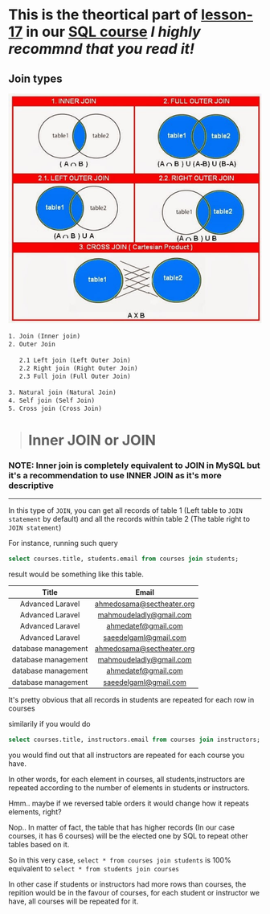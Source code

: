 # This is the theortical part of [lesson-17]() in our [SQL course](https://youtube.com/playlist?list=PL7mt2FDjAkPf5lpAnUDwbTYH4tuB-BN-v) _I highly recommnd that you read it!_

## Join types

![SQL types](./sql-types.jpg)

```
1. Join (Inner join)
2. Outer Join

   2.1 Left join (Left Outer Join)
   2.2 Right join (Right Outer Join)
   2.3 Full join (Full Outer Join)

3. Natural join (Natural Join)
4. Self join (Self Join)
5. Cross join (Cross Join)
```

> # **Inner JOIN or JOIN**

### NOTE: Inner join is completely equivalent to JOIN in MySQL but it's a recommendation to use INNER JOIN as it's more descriptive

---

In this type of `JOIN`, you can get all records of table 1 (Left table to `JOIN statement` by default) and all the records within table 2 (The table right to `JOIN statement`)

For instance, running such query

```sql
select courses.title, students.email from courses join students;
```

result would be something like this table.

|        Title        |           Email           |
| :-----------------: | :-----------------------: |
|  Advanced Laravel   | ahmedosama@sectheater.org |
|  Advanced Laravel   |  mahmoudeladly@gmail.com  |
|  Advanced Laravel   |    ahmedatef@gmail.com    |
|  Advanced Laravel   |   saeedelgaml@gmail.com   |
| database management | ahmedosama@sectheater.org |
| database management |  mahmoudeladly@gmail.com  |
| database management |    ahmedatef@gmail.com    |
| database management |   saeedelgaml@gmail.com   |

It's pretty obvious that all records in students are repeated for each row in courses

similarily if you would do

```sql
select courses.title, instructors.email from courses join instructors;
```

you would find out that all instructors are repeated for each course you have.

In other words, for each element in courses, all students,instructors are repeated according to the number of elements in students or instructors.

Hmm.. maybe if we reversed table orders it would change how it repeats elements, right?

Nop.. In matter of fact, the table that has higher records (In our case courses, it has 6 courses) will be the elected one by SQL to repeat other tables based on it.

So in this very case, `select * from courses join students` is 100% equivalent to `select * from students join courses`

In other case if students or instructors had more rows than courses, the repition would be in the favour of courses, for each student or instructor we have, all courses will be repeated for it.
